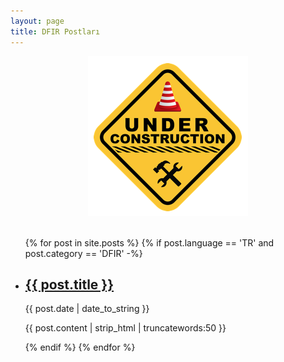 ```yaml
---
layout: page
title: DFIR Postları
---
```


<img title="Under Construction" src="/assets/under-construction.png" style="display:block; margin-right:auto; margin-left:auto; padding-bottom:20px;">

<ul >
    {% for post in site.posts %}
      {% if post.language == 'TR' and post.category == 'DFIR' -%}
        <li>
            <h2><a href="{{ post.url | prepend: site.baseurl | replace: '//', '/' }}">{{ post.title }}</a></h2>
            <time datetime="{{ post.date | date_to_xmlschema }}">{{ post.date | date_to_string }}</time>
            <p>{{ post.content | strip_html | truncatewords:50 }}</p>
        </li>
      {% endif %}
    {% endfor %}
</ul>
